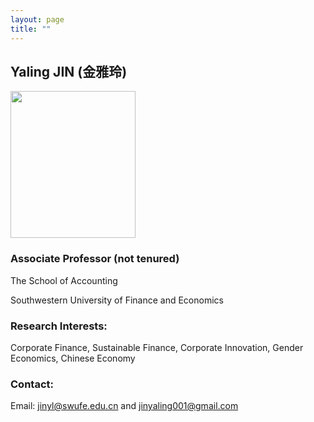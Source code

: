 ```yaml
---
layout: page
title: ""
---
```


## Yaling JIN (金雅玲)

<img src="https://github.com/jinyaling/jinyaling.github.io/assets/154586251/4591256b-6235-4c01-9b7c-e0ff3875440f"  width="200" height="235">

### Associate Professor (not tenured)
The School of Accounting

Southwestern University of Finance and Economics


### Research Interests: 
Corporate Finance, Sustainable Finance, Corporate Innovation, Gender Economics, Chinese Economy

### Contact:
Email: [jinyl@swufe.edu.cn](mailto:jinyl@swufe.edu.cn) and [jinyaling001@gmail.com](mailto:jinyaling001@gmail.com)

